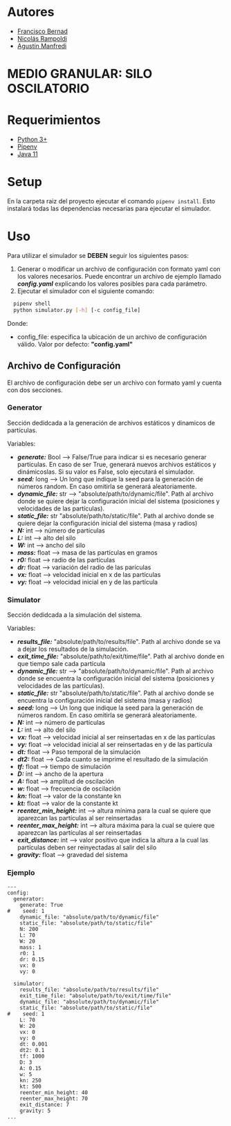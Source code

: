 # Autores

- [Francisco Bernad](https://github.com/FrBernad)
- [Nicolás Rampoldi](https://github.com/NicolasRampoldi)
- [Agustín Manfredi](https://github.com/imanfredi)

# MEDIO GRANULAR: SILO OSCILATORIO

# Requerimientos

- [Python 3+](https://www.python.org/downloads/)
- [Pipenv](https://pipenv.pypa.io/en/latest/)
- [Java 11](https://www.oracle.com/java/technologies/javase/jdk11-archive-downloads.html)

# Setup

En la carpeta raiz del proyecto ejecutar el comando `pipenv install`. Esto instalará todas las dependencias 
necesarias para ejecutar el simulador.

# Uso

Para utilizar el simulador se **DEBEN** seguir los siguientes pasos:

1. Generar o modificar un archivo de configuración con formato yaml con los valores necesarios. Puede encontrar un archivo de ejemplo 
   llamado ***config.yaml*** explicando los valores posibles para cada parámetro.
2. Ejecutar el simulador con el siguiente comando:
```bash
  pipenv shell 
  python simulator.py [-h] [-c config_file]
```

Donde:

- config_file: especifica la ubicación de un archivo de configuración válido. Valor por defecto: **"config.yaml"**

## Archivo de Configuración

El archivo de configuración debe ser un archivo con formato yaml y cuenta con dos secciones.

### Generator
Sección dedidcada a la generación de archivos estáticos y dinamicos de partículas.

Variables:
* ***generate:*** Bool --> False/True para indicar si es necesario generar partículas. 
En caso de ser True, generará nuevos archivos estáticos y dinámicoslas. Si su valor es False, solo ejecutará el simulador.
* ***seed:*** long --> Un long que indique la seed para la generación de números random. En caso omitirla se generará aleatoriamente.
* ***dynamic_file:*** str --> "absolute/path/to/dynamic/file". Path al archivo donde se quiere dejar la configuración inicial del sistema (posiciones y velocidades de las partículas).
* ***static_file:*** str "absolute/path/to/static/file". Path al archivo donde se quiere dejar la configuración inicial del sistema (masa y radios)
* ***N:*** int --> número de partículas
* ***L:*** int --> alto del silo
* ***W:*** int --> ancho del silo
* ***mass:*** float --> masa de las partículas en gramos
* ***r0:*** float --> radio de las partículas
* ***dr:*** float --> variación del radio de las parículas
* ***vx:*** float --> velocidad inicial en x de las partículas
* ***vy:*** float --> velocidad inicial en y de las partícula

### Simulator
Sección dedidcada a la simulación del sistema.

Variables:
* ***results_file:*** "absolute/path/to/results/file". Path al archivo donde se va a dejar los resultados de la simulación.
* ***exit_time_file:*** "absolute/path/to/exit/time/file". Path al archivo donde  en que tiempo sale cada partícula 
* ***dynamic_file:*** str --> "absolute/path/to/dynamic/file". Path al archivo donde se encuentra la configuración inicial del sistema (posiciones y velocidades de las partículas).
* ***static_file:*** str "absolute/path/to/static/file". Path al archivo donde se encuentra la configuración inicial del sistema (masa y radios)
* ***seed:*** long --> Un long que indique la seed para la generación de números random. En caso omitirla se generará aleatoriamente.
* ***N:*** int --> número de partículas
* ***L:*** int --> alto del silo
* ***vx:*** float --> velocidad inicial al ser reinsertadas en x de las partículas
* ***vy:*** float --> velocidad inicial al ser reinsertadas en y de las partícula
* ***dt:*** float --> Paso temporal de la simulación
* ***dt2:*** float --> Cada cuanto se imprime el resultado de la simulación
* ***tf:*** float --> tiempo de simulación
* ***D:*** int --> ancho de la apertura
* ***A:*** float --> amplitud de oscilación
* ***w:*** float --> frecuencia de oscilación
* ***kn:*** float --> valor de la constante kn
* ***kt:*** float --> valor de la constante kt
* ***reenter_min_height:*** int --> altura mínima para la cual se quiere que aparezcan las partículas al ser reinsertadas
* ***reenter_max_height:*** int --> altura máxima para la cual se quiere que aparezcan las partículas al ser reinsertadas
* ***exit_distance:***  int --> valor positivo que indica la altura a la cual las partículas deben ser reinyectadas al salir del silo
* ***gravity:*** float --> gravedad del sistema

### Ejemplo
```
---
config:
  generator:
    generate: True
#    seed: 1
    dynamic_file: "absolute/path/to/dynamic/file"
    static_file: "absolute/path/to/static/file"
    N: 200
    L: 70
    W: 20
    mass: 1
    r0: 1
    dr: 0.15
    vx: 0
    vy: 0

  simulator:
    results_file: "absolute/path/to/results/file"
    exit_time_file: "absolute/path/to/exit/time/file"
    dynamic_file: "absolute/path/to/dynamic/file"
    static_file: "absolute/path/to/static/file"
#    seed: 1
    L: 70
    W: 20
    vx: 0
    vy: 0
    dt: 0.001
    dt2: 0.1
    tf: 1000
    D: 3
    A: 0.15
    w: 5
    kn: 250
    kt: 500
    reenter_min_height: 40
    reenter_max_height: 70
    exit_distance: 7
    gravity: 5
...
```



